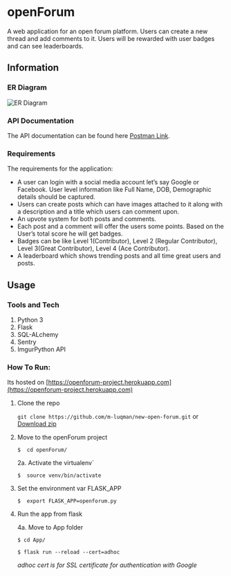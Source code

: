 
# openForum

A web application for an open forum platform. Users can create a new thread and add comments to it. Users will be rewarded with user badges and can see leaderboards. 


## Information

### ER Diagram

![ER Diagram](https://i.imgur.com/nb2eLD3.png)

### API Documentation

The API documentation can be found here [Postman Link](https://www.getpostman.com/collections/9d5517095fcec4866f22).

### Requirements

The requirements for the application:
* A user can login with a social media account let’s say Google or Facebook. User level information like Full Name, DOB, Demographic details should be captured.
* Users can create posts which can have images attached to it along with a description and a title which users can comment upon.
* An upvote system for both posts and comments.
* Each post and a comment will offer the users some points. Based on the User’s total score he will get badges.
* Badges can be like Level 1(Contributor), Level 2 (Regular Contributor), Level 3(Great Contributor), Level 4 (Ace Contributor).
* A leaderboard which shows trending posts and all time great users and posts.


## Usage

### Tools and Tech

1. Python 3
2. Flask
3. SQL-ALchemy
4. Sentry
5. ImgurPython API

### How To Run:
 
Its hosted on [https://openforum-project.herokuapp.com](https://openforum-project.herokuapp.com)

1. Clone the repo
 
     `git clone https://github.com/m-luqman/new-open-forum.git`  or  [Download zip](https://github.com/m-luqman/new-open-forum/archive/master.zip)
 
2. Move to the openForum project

     `$  cd openForum/`
     
     2a. Activate the virtualenv`
     
     `$  source venv/bin/activate`

3. Set the environment var FLASK_APP

     `$  export FLASK_APP=openforum.py`

4. Run the app from flask

     4a. Move to App folder
     
      `$ cd App/`

      `$ flask run --reload --cert=adhoc`

      *adhoc cert is for SSL certificate for authentication with Google*

